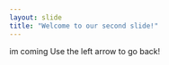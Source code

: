 ```yaml
---
layout: slide
title: "Welcome to our second slide!"
---
```

im coming
Use the left arrow to go back!